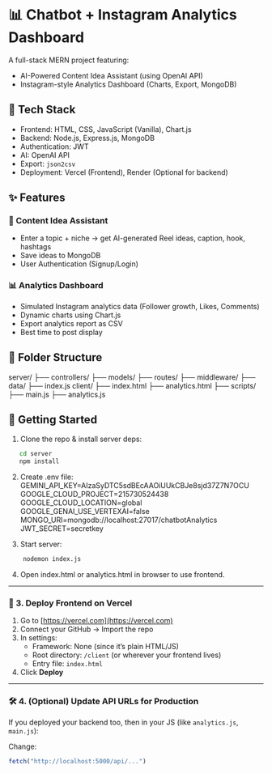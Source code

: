 # 📊 Chatbot + Instagram Analytics Dashboard

A full-stack MERN project featuring:
- AI-Powered Content Idea Assistant (using OpenAI API)
- Instagram-style Analytics Dashboard (Charts, Export, MongoDB)

## 🔧 Tech Stack
- Frontend: HTML, CSS, JavaScript (Vanilla), Chart.js
- Backend: Node.js, Express.js, MongoDB
- Authentication: JWT
- AI: OpenAI API
- Export: `json2csv`
- Deployment: Vercel (Frontend), Render (Optional for backend)

## ✨ Features
### 🧠 Content Idea Assistant
- Enter a topic + niche → get AI-generated Reel ideas, caption, hook, hashtags
- Save ideas to MongoDB
- User Authentication (Signup/Login)

### 📊 Analytics Dashboard
- Simulated Instagram analytics data (Follower growth, Likes, Comments)
- Dynamic charts using Chart.js
- Export analytics report as CSV
- Best time to post display

## 📂 Folder Structure
server/
├── controllers/
├── models/
├── routes/
├── middleware/
├── data/
├── index.js
client/
├── index.html
├── analytics.html
├── scripts/
├── main.js
├── analytics.js

## 🚀 Getting Started

1. Clone the repo & install server deps:
```bash
   cd server
   npm install
```
 
2. Create .env file: 
    GEMINI_API_KEY=AIzaSyDTC5sdBEcAAOiUUkCBJe8sjd37Z7N7OCU
    GOOGLE_CLOUD_PROJECT=215730524438
    GOOGLE_CLOUD_LOCATION=global
    GOOGLE_GENAI_USE_VERTEXAI=false
    MONGO_URI=mongodb://localhost:27017/chatbotAnalytics
    JWT_SECRET=secretkey

3. Start server:
```bash
    nodemon index.js
```
4. Open index.html or analytics.html in browser to use frontend.

---

### 🚀 3. **Deploy Frontend on Vercel**

1. Go to [https://vercel.com](https://vercel.com)
2. Connect your GitHub → Import the repo
3. In settings:
   - Framework: None (since it’s plain HTML/JS)
   - Root directory: `/client` (or wherever your frontend lives)
   - Entry file: `index.html`
4. Click **Deploy**

---

### 🛠️ 4. (Optional) Update API URLs for Production

If you deployed your backend too, then in your JS (like `analytics.js`, `main.js`):

Change:
```js
fetch("http://localhost:5000/api/...")
